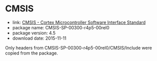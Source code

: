 CMSIS
=====

- link: [CMSIS - Cortex Microcontroller Software Interface
  Standard](http://www.arm.com/products/processors/cortex-m/cortex-microcontroller-software-interface-standard.php)
- package name: CMSIS-SP-00300-r4p5-00rel0
- package version: 4.5
- download date: 2015-11-11

Only headers from CMSIS-SP-00300-r4p5-00rel0/CMSIS/Include were copied from the package.
